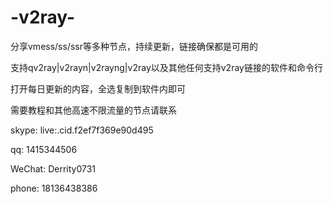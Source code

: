 # -v2ray-
分享vmess/ss/ssr等多种节点，持续更新，链接确保都是可用的

支持qv2ray|v2rayn|v2rayng|v2ray以及其他任何支持v2ray链接的软件和命令行

打开每日更新的内容，全选复制到软件内即可

需要教程和其他高速不限流量的节点请联系

skype:
live:.cid.f2ef7f369e90d495

qq:
1415344506

WeChat:
Derrity0731

phone:
18136438386
